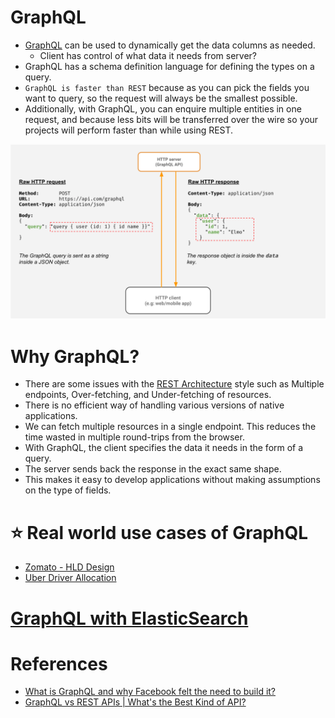 
# GraphQL
- [GraphQL](https://graphql.org) can be used to dynamically get the data columns as needed.
  - Client has control of what data it needs from server?
- GraphQL has a schema definition language for defining the types on a query.
- `GraphQL is faster than REST` because as you can pick the fields you want to query, so the request will always be the smallest possible. 
- Additionally, with GraphQL, you can enquire multiple entities in one request, and because less bits will be transferred over the wire so your projects will perform faster than while using REST.

![img.png](assests/graphql.png)

# Why GraphQL?
- There are some issues with the [REST Architecture](REST.md) style such as Multiple endpoints, Over-fetching, and Under-fetching of resources. 
- There is no efficient way of handling various versions of native applications.
- We can fetch multiple resources in a single endpoint. This reduces the time wasted in multiple round-trips from the browser. 
- With GraphQL, the client specifies the data it needs in the form of a query. 
- The server sends back the response in the exact same shape.
- This makes it easy to develop applications without making assumptions on the type of fields.

# :star: Real world use cases of GraphQL
- [Zomato - HLD Design](../../3_HLDDesignProblems/ZomatoDesign/README.md#GraphQL)
- [Uber Driver Allocation](../../3_HLDDesignProblems/UberDriverAllocationDesign)

# [GraphQL with ElasticSearch](../3_DatabaseComponents/NoSQL-Databases/ElasticSearch/ElasticSearchWithGraphQL.md)

# References
- [What is GraphQL and why Facebook felt the need to build it?](https://buddy.works/tutorials/what-is-graphql-and-why-facebook-felt-the-need-to-build-it#why-facebook-built-graphql)
- [GraphQL vs REST APIs | What's the Best Kind of API?](https://www.youtube.com/watch?v=F0_pkxQMZnc)